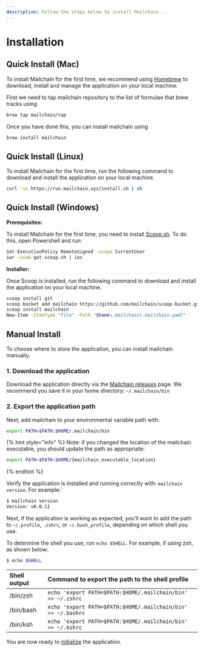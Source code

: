 ```yaml
---
description: Follow the steps below to install Mailchain...
---
```


# Installation

## Quick Install \(Mac\)

To install Mailchain for the first time, we recommend using [Homebrew](https://brew.sh/) to download, install and manage the application on your local machine.

First we need to tap mailchain repository to the list of formulae that brew tracks using

```bash
brew tap mailchain/tap
```

Once you have done this, you can install mailchain using

```bash
brew install mailchain
```

## Quick Install \(Linux\)

To install Mailchain for the first time, run the following command to download and install the application on your local machine.

```bash
curl -sL https://run.mailchain.xyz/install.sh | sh
```

## Quick Install \(Windows\)

**Prerequisites:**

To install Mailchain for the first time, you need to install [Scoop.sh](https://scoop.sh/). To do this, open Powershell and run:

```bash
Set-ExecutionPolicy RemoteSigned -scope CurrentUser
iwr -useb get.scoop.sh | iex
```

**Installer:**

Once Scoop is installed, run the following command to download and install the application on your local machine.

```bash
scoop install git
scoop bucket add mailchain https://github.com/mailchain/scoop-bucket.git
scoop install mailchain
New-Item -ItemType "file" -Path "$home\.mailchain\.mailchain.yaml"
```

## Manual Install

To choose where to store the application, you can install mailchain manually.

### 1. Download the application

Download the application directly via the [Mailchain releases](https://github.com/mailchain/mailchain/releases/latest) page. We recommend you save it in your home directory: `~/.mailchain/bin`

### 2. Export the application path

Next, add mailchain to your environmental variable path with:

```bash
export PATH=$PATH:$HOME/.mailchain/bin
```

{% hint style="info" %}
Note: if you changed the location of the mailchain executable, you should update the path as appropriate:

```bash
export PATH=$PATH:$HOME/{mailchain_executable_location}
```
{% endhint %}

Verify the application is installed and running correctly with: `mailchain version`. For example:\`

```bash
$ mailchain version
Version: v0.0.11
```

Next, if the application is working as expected, you’ll want to add the path to `~/.profile`, `.zshrc`, or `~/.bash_profile`, depending on which shell you use.

To determine the shell you use, run `echo $SHELL`. For example, if using zsh, as shown below:

```bash
$ echo $SHELL
```

| Shell output | Command to export the path to the shell profile |
| :--- | :--- |
| /bin/zsh | `echo 'export PATH=$PATH:$HOME/.mailchain/bin' >> ~/.zshrc` |
| /bin/bash | `echo 'export PATH=$PATH:$HOME/.mailchain/bin' >> ~/.bashrc` |
| /bin/ksh | `echo 'export PATH=$PATH:$HOME/.mailchain/bin' >> ~/.kshrc` |

You are now ready to [initialize](setting-up.md) the application.

